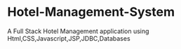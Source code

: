 # Hotel-Management-System
A Full Stack Hotel Management application using Html,CSS,Javascript,JSP,JDBC,Databases
